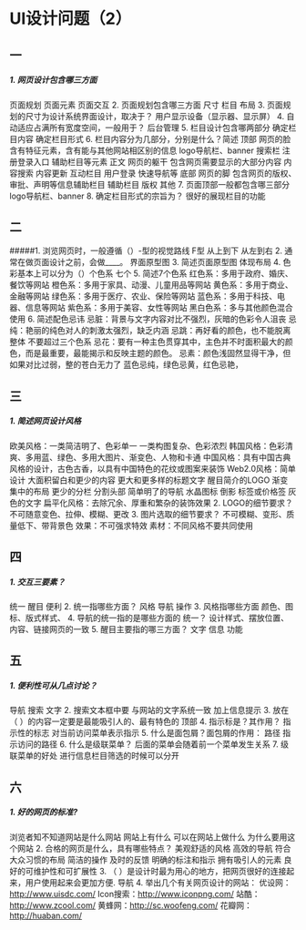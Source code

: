 # UI设计问题（2）
## 一
##### 1.	网页设计包含哪三方面
   页面规划 页面元素 页面交互
2.	页面规划包含哪三方面
   尺寸 栏目 布局
3.	页面规划的尺寸为设计系统界面设计，取决于？
   用户显示设备（显示器、显示屏）
4.	自动适应占满所有宽度空间，一般用于？
    后台管理
5.	栏目设计包含哪两部分
   确定栏目内容  确定栏目形式
6.	栏目内容分为几部分，分别是什么？简述
 顶部  网页的脸  含有特征元素，含有能与其他网站相区别的信息  logo导航栏、banner 搜索栏 注册登录入口 辅助栏目等元素
 正文 网页的躯干  包含网页需要显示的大部分内容  内容搜索 内容更新 互动栏目 用户登录 快速导航等
 底部 网页的脚 包含网页的版权、审批、声明等信息辅助栏目 辅助栏目 版权 其他
7.	页面顶部一般都包含哪三部分
     logo导航栏、banner
8.	确定栏目形式的宗旨为？
    很好的展现栏目的功能
## 二
#####1.	浏览网页时，一般遵循（）-型的视觉路线
   F型  从上到下 从左到右 
2.	通常在做页面设计之前，会做____。
   界面原型图
3.	简述页面原型图
    体现布局
4.	色彩基本上可以分为（）个色系
    七个 
5.	简述7个色系
红色系：多用于政府、婚庆、餐饮等网站
橙色系：多用于家具、动漫、儿童用品等网站
黄色系：多用于商业、金融等网站
绿色系：多用于医疗、农业、保险等网站
蓝色系：多用于科技、电器、信息等网站
紫色系：多用于美容、女性等网站
黑白色系：多与其他颜色混合使用
6.	简述配色忌讳
   忌脏：背景与文字内容对比不强烈，灰暗的色彩令人沮丧
   忌纯：艳丽的纯色对人的刺激太强烈，缺乏内涵
  忌跳：再好看的颜色，也不能脱离整体
  不要超过三个色系 
  忌花：要有一种主色贯穿其中，主色并不时面积最大的颜色，而是最重要，最能揭示和反映主题的颜色。
  忌素：颜色浅固然显得干净，但如果对比过弱，整的苍白无力了
  蓝色忌纯，绿色忌黄，红色忌艳，
## 三
##### 1.	简述网页设计风格
欧美风格：一类简洁明了、色彩单一 一类构图复杂、色彩浓烈
韩国风格：色彩清爽、多用蓝、绿色、多用大图片、渐变色、人物和卡通
中国风格：具有中国古典风格的设计，古色古香，以具有中国特色的花纹或图案来装饰
Web2.0风格：简单设计 大面积留白和更少的内容 更大和更多样的标题文字 醒目简介的LOGO 渐变 集中的布局 更少的分栏 分割头部 简单明了的导航 水晶图标 倒影 标签或价格签 灰色的文字
扁平化风格：去除冗余、厚重和繁杂的装饰效果 
2.	LOGO的细节要求？
不可随意变色、拉伸、模糊、更改
3.	图片选取的细节要求？
不可模糊、变形、质量低下、带背景色
效果：不可强求特效
素材：不同风格不要共同使用

## 四
##### 1.	交互三要素？
统一 醒目 便利 
2.	统一指哪些方面？
风格 导航 操作
3.	风格指哪些方面
颜色、图标、版式样式、
4.	导航的统一指的是哪些方面的 统一？
设计样式、摆放位置、内容、链接网页的一致
5.	醒目主要指的哪三方面？
文字 信息 功能
## 五
##### 1.	便利性可从几点讨论？
导航 搜索 文字
2.	搜索文本框中要
  与网站的文字系统一致 加上信息提示 
3.	放在（ ）的内容一定要是最能吸引人的、最有特色的
   顶部
4.	指示标是？其作用？
指示性的标志 对当前访问菜单表示指示
5.	什么是面包屑？面包屑的作用：
路径 指示访问的路径
6.	什么是级联菜单？
后面的菜单会随着前一个菜单发生关系
7.	级联菜单的好处
进行信息栏目筛选的时候可以分开
## 六
##### 1.	好的网页的标准?
浏览者知不知道网站是什么网站
网站上有什么
可以在网站上做什么
为什么要用这个网站
2.	合格的网页是什么，具有哪些特点？
美观舒适的风格  高效的导航 符合大众习惯的布局  简洁的操作 及时的反馈 明确的标注和指示  拥有吸引人的元素  良好的可维护性和可扩展性
3.	（ ）是设计时最为用心的地方，把网页很好的连接起来，用户使用起来会更加方便.
导航
4.	举出几个有关网页设计的网站：
      优设网：http://www.uisdc.com/
      Icon搜索：http://www.iconpng.com/
      站酷：http://www.zcool.com/
      黄蜂网：http://sc.woofeng.com/
      花瓣网：http://huaban.com/
